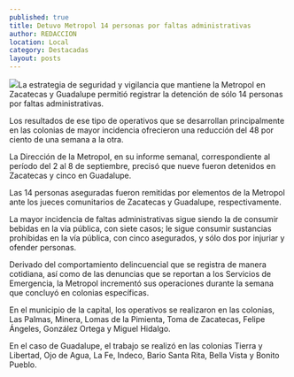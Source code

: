 ```yaml
---
published: true
title: Detuvo Metropol 14 personas por faltas administrativas
author: REDACCION
location: Local
category: Destacadas
layout: posts
---
```


![](http://i.imgur.com/G1JyEcAm.jpg)La estrategia de seguridad y vigilancia que mantiene la Metropol en Zacatecas y Guadalupe permitió registrar la detención de sólo 14 personas por faltas administrativas.
 
Los resultados de ese tipo de operativos que se desarrollan principalmente en las colonias de mayor incidencia ofrecieron una reducción del 48 por ciento de una semana a la otra.
 
La Dirección de la Metropol, en su informe semanal, correspondiente al período del 2 al 8 de septiembre, precisó que nueve fueron detenidos en Zacatecas y cinco en Guadalupe.
 
Las 14 personas aseguradas fueron remitidas por elementos de la Metropol ante los jueces comunitarios de Zacatecas y Guadalupe, respectivamente.
 
La mayor incidencia de faltas administrativas sigue siendo la de consumir bebidas en la vía pública, con siete casos; le sigue consumir sustancias prohibidas en la vía pública, con cinco asegurados, y sólo dos por injuriar y ofender personas.
 
Derivado del comportamiento delincuencial que se registra de manera cotidiana, así como de las denuncias que se reportan a los Servicios de Emergencia, la Metropol incrementó sus operaciones durante la semana que concluyó en colonias específicas.
 
En el municipio de la capital, los operativos se realizaron en las colonias, Las Palmas, Minera, Lomas de la Pimienta, Toma de Zacatecas, Felipe Ángeles, González Ortega y Miguel Hidalgo.
 
En el caso de Guadalupe, el trabajo se realizó en las colonias Tierra y Libertad, Ojo de Agua, La Fe, Indeco, Bario Santa Rita, Bella Vista y Bonito Pueblo.
